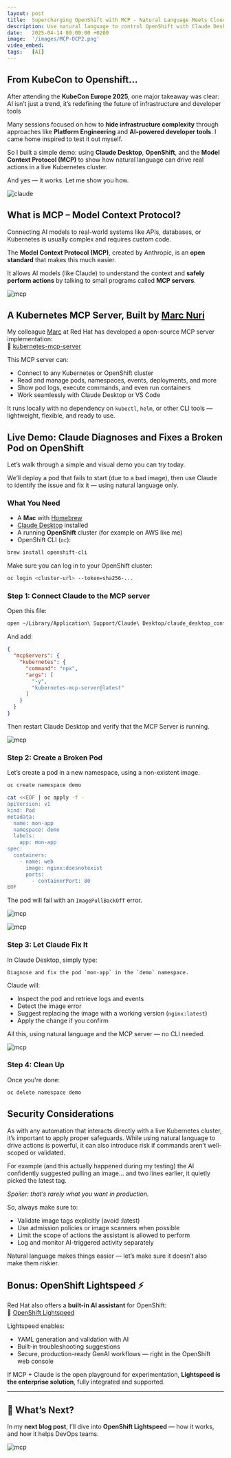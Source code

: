 ```yaml
---
layout: post
title:  Supercharging OpenShift with MCP - Natural Language Meets Cloud-native Ops
description: Use natural language to control OpenShift with Claude Desktop and the open-source MCP server.
date:   2025-04-14 09:00:00 +0200
image:  '/images/MCP-OCP2.png'
video_embed: 
tags:   [AI]
---
```


## From KubeCon to Openshift...

After attending the **KubeCon Europe 2025**, one major takeaway was clear:  AI isn’t just a trend, it’s redefining the future of infrastructure and developer tools

Many sessions focused on how to **hide infrastructure complexity** through approaches like **Platform Engineering** and **AI-powered developer tools**. I came home inspired to test it out myself.

So I built a simple demo: using **Claude Desktop**, **OpenShift**, and the **Model Context Protocol (MCP)** to show how natural language can drive real actions in a live Kubernetes cluster.

And yes — it works. Let me show you how.

![claude](/images/list-pods.png "claude")

## What is MCP – Model Context Protocol?

Connecting AI models to real-world systems like APIs, databases, or Kubernetes is usually complex and requires custom code.

The **Model Context Protocol (MCP)**, created by Anthropic, is an **open standard** that makes this much easier.

It allows AI models (like Claude) to understand the context and **safely perform actions** by talking to small programs called **MCP servers**.

![mcp](/images/mcp-server.png "mcp")

## A Kubernetes MCP Server, Built by [Marc Nuri](https://www.linkedin.com/in/marcnuri/)

My colleague [Marc](https://www.linkedin.com/in/marcnuri/) at Red Hat has developed a open-source MCP server implementation:  
🔗 [kubernetes-mcp-server](https://github.com/manusa/kubernetes-mcp-server)

This MCP server can:
- Connect to any Kubernetes or OpenShift cluster  
- Read and manage pods, namespaces, events, deployments, and more  
- Show pod logs, execute commands, and even run containers  
- Work seamlessly with Claude Desktop or VS Code  

It runs locally with no dependency on `kubectl`, `helm`, or other CLI tools — lightweight, flexible, and ready to use.

## Live Demo: Claude Diagnoses and Fixes a Broken Pod on OpenShift

Let’s walk through a simple and visual demo you can try today.

We’ll deploy a pod that fails to start (due to a bad image), then use Claude to identify the issue and fix it — using natural language only.

### What You Need

- A **Mac** with [Homebrew](https://brew.sh)
- [Claude Desktop](https://www.anthropic.com/index/claude-desktop) installed
- A running **OpenShift** cluster (for example on AWS like me)
- OpenShift CLI (`oc`):

```bash
brew install openshift-cli
```

Make sure you can log in to your OpenShift cluster:

```bash
oc login <cluster-url> --token=sha256-...
```

### Step 1: Connect Claude to the MCP server

Open this file:

```bash
open ~/Library/Application\ Support/Claude\ Desktop/claude_desktop_config.json
```

And add:

```json
{
  "mcpServers": {
    "kubernetes": {
      "command": "npx",
      "args": [
        "-y",
        "kubernetes-mcp-server@latest"
      ]
    }
  }
}
```

Then restart Claude Desktop and verify that the MCP Server is running.

![mcp](/images/run_ok.png "mcp")

### Step 2: Create a Broken Pod

Let’s create a pod in a new namespace, using a non-existent image.

```bash
oc create namespace demo

cat <<EOF | oc apply -f -
apiVersion: v1
kind: Pod
metadata:
  name: mon-app
  namespace: demo
  labels:
    app: mon-app
spec:
  containers:
    - name: web
      image: nginx:doesnotexist
      ports:
        - containerPort: 80
EOF
```

The pod will fail with an `ImagePullBackOff` error.

![mcp](/images/pod_errors.png "mcp")

![mcp](/images/ocp-errors.png "mcp")

### Step 3: Let Claude Fix It

In Claude Desktop, simply type:

```
Diagnose and fix the pod `mon-app` in the `demo` namespace.
```

Claude will:

- Inspect the pod and retrieve logs and events  
- Detect the image error  
- Suggest replacing the image with a working version (`nginx:latest`)  
- Apply the change if you confirm  

All this, using natural language and the MCP server — no CLI needed.

![mcp](/images/diagnose_and_solve.png "mcp")

### Step 4: Clean Up

Once you're done:

```bash
oc delete namespace demo
```

## Security Considerations

As with any automation that interacts directly with a live Kubernetes cluster, it’s important to apply proper safeguards. While using natural language to drive actions is powerful, it can also introduce risk if commands aren’t well-scoped or validated.

For example (and this actually happened during my testing) the AI confidently suggested pulling an image… and two lines earlier, it quietly picked the latest tag. 

_Spoiler: that’s rarely what you want in production._

So, always make sure to:
- Validate image tags explicitly (avoid :latest)
- Use admission policies or image scanners when possible
- Limit the scope of actions the assistant is allowed to perform
- Log and monitor AI-triggered activity separately

Natural language makes things easier — let’s make sure it doesn’t also make them riskier.

##  Bonus: OpenShift Lightspeed ⚡️

Red Hat also offers a **built-in AI assistant** for OpenShift:  
🔗 [OpenShift Lightspeed](https://www.redhat.com/en/products/interactive-walkthrough/red-hat-openshift-lightspeed)

Lightspeed enables:

- YAML generation and validation with AI  
- Built-in troubleshooting suggestions  
- Secure, production-ready GenAI workflows — right in the OpenShift web console  

If MCP + Claude is the open playground for experimentation, **Lightspeed is the enterprise solution**, fully integrated and supported.

---

## 🧭 What’s Next?

In my **next blog post**, I’ll dive into **OpenShift Lightspeed** — how it works, and how it helps DevOps teams.

![mcp](/images/lightspeed.png "mcp")
